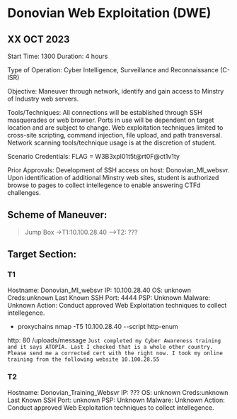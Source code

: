 # Donovian Web Exploitation (DWE)
## XX OCT 2023
Start Time: 1300
Duration: 4 hours

Type of Operation: Cyber Intelligence, Surveillance and Reconnaissance (C-ISR)

Objective: Maneuver through network, identify and gain access to Minstry of Industry web servers.

Tools/Techniques: All connections will be established through SSH masquerades or web browser. Ports in use will be dependent on target location and are subject to change. Web exploitation techniques limited to cross-site scripting, command injection, file upload, and path transversal. Network scanning tools/technique usage is at the discretion of student.

Scenario Credentials: FLAG = W3B3xpl01t5t@rt0F@ct1v1ty

Prior Approvals: Development of SSH access on host: Donovian_MI_websvr. Upon identification of additional Minstry web sites, student is authorized browse to pages to collect intellegence to enable answering CTFd challenges.

## Scheme of Maneuver:
>Jump Box
->T1:10.100.28.40
-->T2: ???

## Target Section:

### T1
Hostname: Donovian_MI_websvr
IP: 10.100.28.40
OS: unknown
Creds:unknown
Last Known SSH Port: 4444
PSP: Unknown
Malware: Unknown
Action: Conduct approved Web Exploitation techniques to collect intellegence.

- proxychains nmap -T5 10.100.28.40 --script http-enum


http: 80
  /uploads/message
    `Just completed my Cyber Awareness training and it says ATOPIA. Last I checked that is a whole other country. Please send me a corrected cert with the right now.
    I took my online training from the following website
    10.100.28.55`
    




### T2
Hostname: Donovian_Training_Websvr
IP: ???
OS: unknown
Creds:unknown
Last Known SSH Port: unknown
PSP: Unknown
Malware: Unknown
Action: Conduct approved Web Exploitation techniques to collect intellegence.

